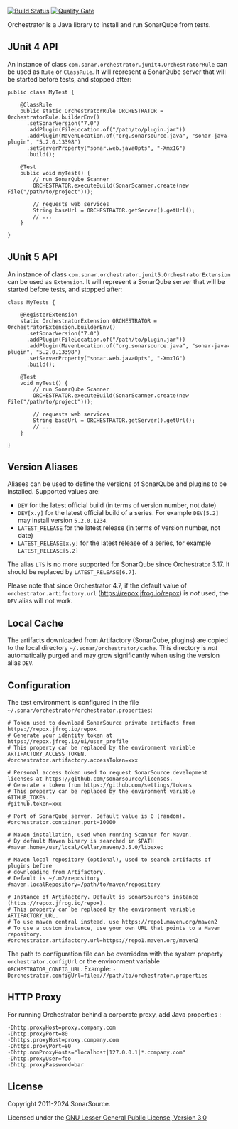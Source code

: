 [![Build Status](https://api.cirrus-ci.com/github/SonarSource/orchestrator.svg?branch=master)](https://cirrus-ci.com/github/SonarSource/orchestrator) [![Quality Gate](https://next.sonarqube.com/sonarqube/api/project_badges/measure?project=org.sonarsource.orchestrator%3Aorchestrator-parent&metric=alert_status)](https://next.sonarqube.com/sonarqube/dashboard?id=org.sonarsource.orchestrator%3Aorchestrator-parent)

Orchestrator is a Java library to install and run SonarQube from tests.

## JUnit 4 API

An instance of class `com.sonar.orchestrator.junit4.OrchestratorRule` can be used as `Rule` or `ClassRule`. It will represent a SonarQube server that will be started before tests, and stopped after:

```
public class MyTest {

    @ClassRule
    public static OrchestratorRule ORCHESTRATOR = OrchestratorRule.builderEnv()
      .setSonarVersion("7.0")
      .addPlugin(FileLocation.of("/path/to/plugin.jar"))
      .addPlugin(MavenLocation.of("org.sonarsource.java", "sonar-java-plugin", "5.2.0.13398")
      .setServerProperty("sonar.web.javaOpts", "-Xmx1G")
      .build();

    @Test
    public void myTest() {
        // run SonarQube Scanner
        ORCHESTRATOR.executeBuild(SonarScanner.create(new File("/path/to/project")));

        // requests web services
        String baseUrl = ORCHESTRATOR.getServer().getUrl();
        // ...
    }

}
```

## JUnit 5 API

An instance of class `com.sonar.orchestrator.junit5.OrchestratorExtension` can be used as `Extension`. It will represent a SonarQube server that will be started before tests, and stopped after:

```
class MyTests {

    @RegisterExtension
    static OrchestratorExtension ORCHESTRATOR = OrchestratorExtension.builderEnv()
      .setSonarVersion("7.0")
      .addPlugin(FileLocation.of("/path/to/plugin.jar"))
      .addPlugin(MavenLocation.of("org.sonarsource.java", "sonar-java-plugin", "5.2.0.13398")
      .setServerProperty("sonar.web.javaOpts", "-Xmx1G")
      .build();

    @Test
    void myTest() {
        // run SonarQube Scanner
        ORCHESTRATOR.executeBuild(SonarScanner.create(new File("/path/to/project")));

        // requests web services
        String baseUrl = ORCHESTRATOR.getServer().getUrl();
        // ...
    }

}
```

## Version Aliases

Aliases can be used to define the versions of SonarQube and plugins to be installed. Supported values are:

- `DEV` for the latest official build (in terms of version number, not date)
- `DEV[x.y]` for the latest official build of a series. For example `DEV[5.2]` may install version `5.2.0.1234`.
- `LATEST_RELEASE` for the latest release (in terms of version number, not date)
- `LATEST_RELEASE[x.y]` for the latest release of a series, for example `LATEST_RELEASE[5.2]`

The alias `LTS` is no more supported for SonarQube since Orchestrator 3.17. It should be replaced by `LATEST_RELEASE[6.7]`.

Please note that since Orchestrator 4.7, if the default value of `orchestrator.artifactory.url` (https://repox.jfrog.io/repox) is _not_ used, 
the `DEV` alias will not work.

## Local Cache

The artifacts downloaded from Artifactory (SonarQube, plugins) are copied to the local directory `~/.sonar/orchestrator/cache`.
This directory is _not_ automatically purged and may grow significantly when using the version alias
`DEV`.

## Configuration

The test environment is configured in the file `~/.sonar/orchestrator/orchestrator.properties`:

    # Token used to download SonarSource private artifacts from https://repox.jfrog.io/repox
    # Generate your identity token at https://repox.jfrog.io/ui/user_profile
    # This property can be replaced by the environment variable ARTIFACTORY_ACCESS_TOKEN.
    #orchestrator.artifactory.accessToken=xxx

    # Personal access token used to request SonarSource development licenses at https://github.com/sonarsource/licenses.
    # Generate a token from https://github.com/settings/tokens
    # This property can be replaced by the environment variable GITHUB_TOKEN.
    #github.token=xxx

    # Port of SonarQube server. Default value is 0 (random).
    #orchestrator.container.port=10000

    # Maven installation, used when running Scanner for Maven.
    # By default Maven binary is searched in $PATH
    #maven.home=/usr/local/Cellar/maven/3.5.0/libexec

    # Maven local repository (optional), used to search artifacts of plugins before
    # downloading from Artifactory.
    # Default is ~/.m2/repository
    #maven.localRepository=/path/to/maven/repository

    # Instance of Artifactory. Default is SonarSource's instance (https://repox.jfrog.io/repox).
    # This property can be replaced by the environment variable ARTIFACTORY_URL.
    # To use maven central instead, use https://repo1.maven.org/maven2
    # To use a custom instance, use your own URL that points to a Maven repository.
    #orchestrator.artifactory.url=https://repo1.maven.org/maven2

The path to configuration file can be overridden with the system property `orchestrator.configUrl`
or the environment variable `ORCHESTRATOR_CONFIG_URL`.
Example: `-Dorchestrator.configUrl=file:///path/to/orchestrator.properties`

## HTTP Proxy

For running Orchestrator behind a corporate proxy, add Java properties :

    -Dhttp.proxyHost=proxy.company.com
    -Dhttp.proxyPort=80
    -Dhttps.proxyHost=proxy.company.com
    -Dhttps.proxyPort=80
    -Dhttp.nonProxyHosts="localhost|127.0.0.1|*.company.com"
    -Dhttp.proxyUser=foo
    -Dhttp.proxyPassword=bar

## License

Copyright 2011-2024 SonarSource.

Licensed under the [GNU Lesser General Public License, Version 3.0](http://www.gnu.org/licenses/lgpl.txt)

